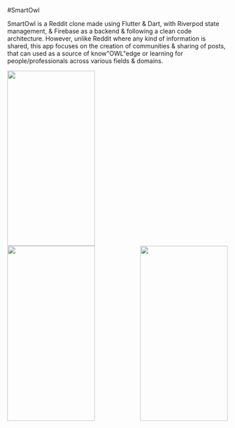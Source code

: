 #SmartOwl

SmartOwl is a Reddit clone made using Flutter & Dart, with Riverpod state management, & Firebase as a backend & following a clean code architecture. However, unlike Reddit where any kind of information is shared, this app focuses on the creation of communities & sharing of posts, that can used as a source of know"OWL"edge or learning for people/professionals across various fields & domains.

<img src="https://github.com/noobiethe13/SmartOwl/assets/120400505/2706acb5-c373-4f13-9b52-5251de283eb1" width="200" height="400" style="margin-right: 100px;">

<img src="https://github.com/noobiethe13/SmartOwl/assets/120400505/60c88460-9c36-4c3c-9b6c-5b12e3be970e" width="200" height="400" style="margin-right: 100px;">

<img src="https://github.com/noobiethe13/SmartOwl/assets/120400505/9787be9d-fc09-4ef5-9b05-0082fefd6fba" width="200" height="400">
